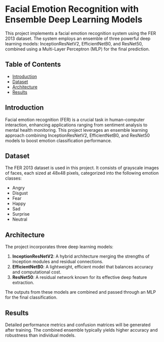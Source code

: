# Facial Emotion Recognition with Ensemble Deep Learning Models

This project implements a facial emotion recognition system using the FER 2013 dataset. The system employs an ensemble of three powerful deep learning models: InceptionResNetV2, EfficientNetB0, and ResNet50, combined using a Multi-Layer Perceptron (MLP) for the final prediction.

## Table of Contents
- [Introduction](#introduction)
- [Dataset](#dataset)
- [Architecture](#architecture)
- [Results](#results)

## Introduction
Facial emotion recognition (FER) is a crucial task in human-computer interaction, enhancing applications ranging from sentiment analysis to mental health monitoring. This project leverages an ensemble learning approach combining InceptionResNetV2, EfficientNetB0, and ResNet50 models to boost emotion classification performance.

## Dataset
The FER 2013 dataset is used in this project. It consists of grayscale images of faces, each sized at 48x48 pixels, categorized into the following emotion classes:
- Angry
- Disgust
- Fear
- Happy
- Sad
- Surprise
- Neutral

## Architecture
The project incorporates three deep learning models:
1. **InceptionResNetV2**: A hybrid architecture merging the strengths of Inception modules and residual connections.
2. **EfficientNetB0**: A lightweight, efficient model that balances accuracy and computational cost.
3. **ResNet50**: A residual network known for its effective deep feature extraction.

The outputs from these models are combined and passed through an MLP for the final classification.

## Results
Detailed performance metrics and confusion matrices will be generated after training. The combined ensemble typically yields higher accuracy and robustness than individual models.
